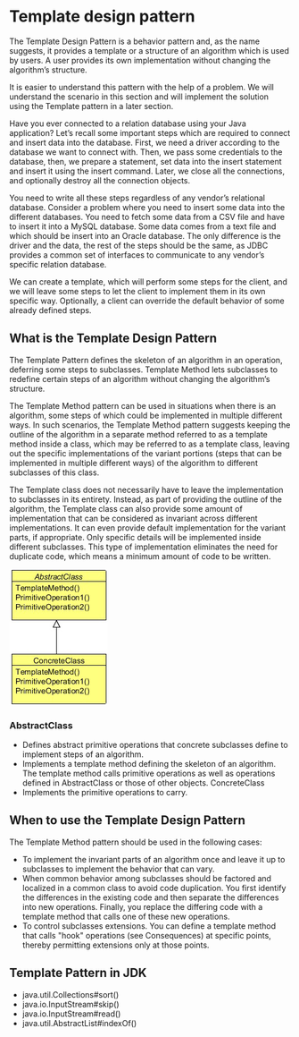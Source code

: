 # Template design pattern

The Template Design Pattern is a behavior pattern and, as the name suggests, it provides a template or a structure of an algorithm
which is used by users. A user provides its own implementation without changing the algorithm’s structure.

It is easier to understand this pattern with the help of a problem. We will understand the scenario in this section and will
implement the solution using the Template pattern in a later section.

Have you ever connected to a relation database using your Java application? Let’s recall some important steps which are required
to connect and insert data into the database. First, we need a driver according to the database we want to connect with. Then, we
pass some credentials to the database, then, we prepare a statement, set data into the insert statement and insert it using the insert
command. Later, we close all the connections, and optionally destroy all the connection objects.

You need to write all these steps regardless of any vendor’s relational database. Consider a problem where you need to insert
some data into the different databases. You need to fetch some data from a CSV file and have to insert it into a MySQL database.
Some data comes from a text file and which should be insert into an Oracle database. The only difference is the driver and the
data, the rest of the steps should be the same, as JDBC provides a common set of interfaces to communicate to any vendor’s
specific relation database.

We can create a template, which will perform some steps for the client, and we will leave some steps to let the client to implement
them in its own specific way. Optionally, a client can override the default behavior of some already defined steps.


## What is the Template Design Pattern

The Template Pattern defines the skeleton of an algorithm in an operation, deferring some steps to subclasses. Template Method
lets subclasses to redefine certain steps of an algorithm without changing the algorithm’s structure.

The Template Method pattern can be used in situations when there is an algorithm, some steps of which could be implemented
in multiple different ways. In such scenarios, the Template Method pattern suggests keeping the outline of the algorithm in a
separate method referred to as a template method inside a class, which may be referred to as a template class, leaving out the
specific implementations of the variant portions (steps that can be implemented in multiple different ways) of the algorithm to
different subclasses of this class.

The Template class does not necessarily have to leave the implementation to subclasses in its entirety. Instead, as part of providing
the outline of the algorithm, the Template class can also provide some amount of implementation that can be considered as
invariant across different implementations. It can even provide default implementation for the variant parts, if appropriate. Only
specific details will be implemented inside different subclasses. This type of implementation eliminates the need for duplicate
code, which means a minimum amount of code to be written.

![UML Diagram](https://github.com/ani03sha/CSFundamentals/blob/master/DesignPatterns/Java/DesignPatterns/src/main/java/org/redquark/csfundamentals/designpatterns/behavioral/template/.ProblemStatement.MD_images/UML%20Diagram%20-%20Strategy.png)


### AbstractClass

- Defines abstract primitive operations that concrete subclasses define to implement steps of an algorithm.
- Implements a template method defining the skeleton of an algorithm. The template method calls primitive operations as
 well as operations defined in AbstractClass or those of other objects. ConcreteClass
- Implements the primitive operations to carry.


## When to use the Template Design Pattern

The Template Method pattern should be used in the following cases:
- To implement the invariant parts of an algorithm once and leave it up to subclasses to implement the behavior that 
can vary.
- When common behavior among subclasses should be factored and localized in a common class to avoid code duplication.
 You first identify the differences in the existing code and then separate the differences into new operations. 
 Finally, you replace the differing code with a template method that calls one of these new operations.
- To control subclasses extensions. You can define a template method that calls "hook" operations (see Consequences) 
at specific points, thereby permitting extensions only at those points.


## Template Pattern in JDK
- java.util.Collections#sort()
- java.io.InputStream#skip()
- java.io.InputStream#read()
- java.util.AbstractList#indexOf()
